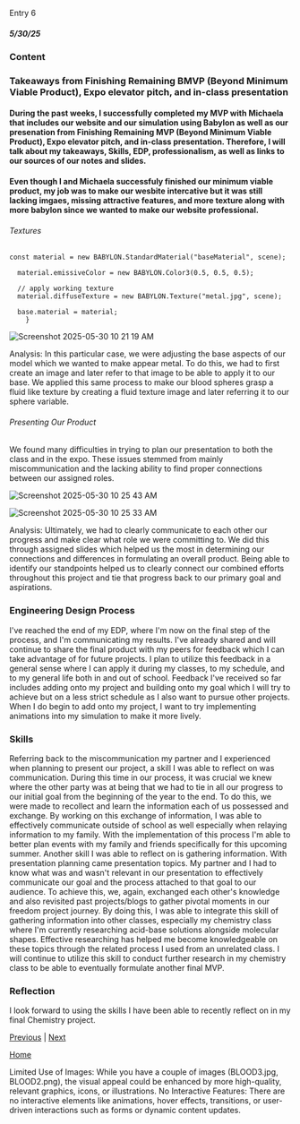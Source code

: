Entry 6
##### 5/30/25

### Content

### Takeaways from Finishing Remaining BMVP (Beyond Minimum Viable Product), Expo elevator pitch, and in-class presentation

#### During the past weeks, I successfully completed my MVP with Michaela that includes our website and our simulation using Babylon as well as our presenation from Finishing Remaining MVP (Beyond Minimum Viable Product), Expo elevator pitch, and in-class presentation. Therefore, I will talk about my takeaways, Skills, EDP, professionalism, as well as links to our sources of our notes and slides. 

#### Even though I and Michaela successfuly finished our minimum viable product, my job was to make our wesbite intercative but it was still lacking imgaes, missing attractive features, and more texture along with more babylon since we wanted to make our website professional. 
###### Textures

``` JS
const material = new BABYLON.StandardMaterial("baseMaterial", scene);

  material.emissiveColor = new BABYLON.Color3(0.5, 0.5, 0.5);

  // apply working texture
  material.diffuseTexture = new BABYLON.Texture("metal.jpg", scene);

  base.material = material;
    }
```

![Screenshot 2025-05-30 10 21 19 AM](https://github.com/user-attachments/assets/0a521f8b-7e25-4686-89b4-7967c56cb5d7)

Analysis: In this particular case, we were adjusting the base aspects of our model which we wanted to make appear metal. To do this, we had to first create an image and later refer to that image to be able to apply it to our base. We applied this same process to make our blood spheres grasp a fluid like texture by creating a fluid texture image and later referring it to our sphere variable. 

###### Presenting Our Product

We found many difficulties in trying to plan our presentation to both the class and in the expo. These issues stemmed from mainly miscommunication and the lacking ability to find proper connections between our assigned roles.

![Screenshot 2025-05-30 10 25 43 AM](https://github.com/user-attachments/assets/f772aa56-c00b-47a1-968f-eb304b54a3be)

![Screenshot 2025-05-30 10 25 33 AM](https://github.com/user-attachments/assets/42024efa-ca61-4042-aad6-fe4cb04d9d68)

Analysis: Ultimately, we had to clearly communicate to each other our progress and make clear what role we were committing to. We did this through assigned slides which helped us the most in determining our connections and differences in formulating an overall product. Being able to identify our standpoints helped us to clearly connect our combined efforts throughout this project and tie that progress back to our primary goal and aspirations.

### Engineering Design Process

I've reached the end of my EDP, where I'm now on the final step of the process, and I'm communicating my results. I've already shared and will continue to share the final product with my peers for feedback which I can take advantage of for future projects. I plan to utilize this feedback in a general sense where I can apply it during my classes, to my schedule, and to my general life both in and out of school. Feedback I've received so far includes adding onto my project and building onto my goal which I will try to achieve but on a less strict schedule as I also want to pursue other projects. When I do begin to add onto my project, I want to try implementing animations into my simulation to make it more lively. 

### Skills

Referring back to the miscommunication my partner and I experienced when planning to present our project, a skill I was able to reflect on was communication. During this time in our process, it was crucial we knew where the other party was at being that we had to tie in all our progress to our initial goal from the beginning of the year to the end. To do this, we were made to recollect and learn the information each of us possessed and exchange. By working on this exchange of information, I was able to effectively communicate outside of school as well especially when relaying information to my family. With the implementation of this process I'm able to better plan events with my family and friends specifically for this upcoming summer. Another skill I was able to reflect on is gathering information. With presentation planning came presentation topics. My partner and I had to know what was and wasn't relevant in our presentation to effectively communicate our goal and the process attached to that goal to our audience. To achieve this, we, again, exchanged each other's knowledge and also revisited past projects/blogs to gather pivotal moments in our freedom project journey. By doing this, I was able to integrate this skill of gathering information into other classes, especially my chemistry class where I'm currently researching acid-base solutions alongside molecular shapes. Effective researching has helped me become knowledgeable on these topics through the related process I used from an unrelated class. I will continue to utilize this skill to conduct further research in my chemistry class to be able to eventually formulate another final MVP.  

### Reflection

I look forward to using the skills I have been able to recently reflect on in my final Chemistry project.

[Previous](entry05.md) | [Next](entry07.md)

[Home](../README.md)


Limited Use of Images: While you have a couple of images (BLOOD3.jpg, BLOOD2.png), the visual appeal could be enhanced by more high-quality, relevant graphics, icons, or illustrations.
No Interactive Features: There are no interactive elements like animations, hover effects, transitions, or user-driven interactions such as forms or dynamic content updates.
